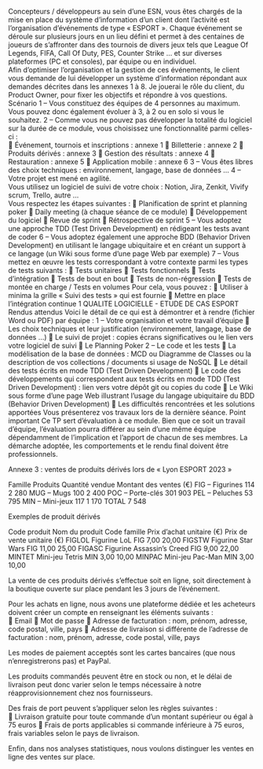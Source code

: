 Concepteurs / développeurs au sein d’une ESN, vous êtes chargés de la mise en place du système 
d’information d’un client dont l’activité est l’organisation d’événements de type « ESPORT ». 
Chaque événement se déroule sur plusieurs jours en un lieu défini et permet à des centaines de joueurs 
de s’affronter dans des tournois de divers jeux tels que League Of Legends, FIFA, Call Of Duty, PES, 
Counter Strike … et sur diverses plateformes (PC et consoles), par équipe ou en individuel.  
Afin d’optimiser l’organisation et la gestion de ces événements, le client vous demande de lui développer 
un système d’information répondant aux demandes décrites dans les annexes 1 à 8. 
Je jouerai le rôle du client, du Product Owner, pour fixer les objectifs et répondre à vos questions. 
Scénario 
1 – Vous constituez des équipes de 4 personnes au maximum.  
Vous pouvez donc également évoluer à 3, à 2 ou en solo si vous le souhaitez. 
2 – Comme vous ne pouvez pas développer la totalité du logiciel sur la durée de ce module, vous 
choisissez une fonctionnalité parmi celles-ci :  
 Événement, tournois et inscriptions : annexe 1 
 Billetterie : annexe 2 
 Produits dérivés : annexe 3 
 Gestion des résultats : annexe 4 
 Restauration : annexe 5 
 Application mobile : annexe 6 
3 – Vous êtes libres des choix techniques : environnement, langage, base de données … 
4 – Votre projet est mené en agilité.  
Vous utilisez un logiciel de suivi de votre choix : Notion, Jira, Zenkit, Vivify scrum, Trello, autre …  
Vous respectez les étapes suivantes : 
 Planification de sprint et planning poker 
 Daily meeting (à chaque séance de ce module) 
 Développement du logiciel 
 Revue de sprint 
 Rétrospective de sprint 
5 – Vous adoptez une approche TDD (Test Driven Development) en rédigeant les tests avant de coder 
6 – Vous adoptez également une approche BDD (Behavior Driven Development) en utilisant le langage 
ubiquitaire et en créant un support à ce langage (un Wiki sous forme d’une page Web par exemple) 
7 – Vous mettez en œuvre les tests correspondant à votre contexte parmi les types de tests suivants : 
 Tests unitaires 
 Tests fonctionnels 
 Tests d’intégration 
 Tests de bout en bout 
 Tests de non-régression 
 Tests de montée en charge / Tests en volumes 
Pour cela, vous pouvez : 
 Utiliser à minima la grille « Suivi des tests » qui est fournie 
 Mettre en place l’intégration continue 
1
QUALITE LOGICIELLE - ETUDE DE CAS ESPORT 
Rendus attendus 
Voici le détail de ce qui est à démontrer et à rendre (fichier Word ou PDF) par équipe : 
1 – Votre organisation et votre travail d’équipe 
 Les choix techniques et leur justification (environnement, langage, base de données …) 
 Le suivi de projet : copies écrans significatives ou le lien vers votre logiciel de suivi 
 Le Planning Poker 
2 – Le code et les tests 
 La modélisation de la base de données : MCD ou Diagramme de Classes ou la description de vos 
collections / documents si usage de NoSQL 
 Le détail des tests écrits en mode TDD (Test Driven Development) 
 Le code des développements qui correspondent aux tests écrits en mode TDD (Test Driven 
Development) : lien vers votre dépôt git ou copies du code 
 Le Wiki sous forme d’une page Web illustrant l’usage du langage ubiquitaire du BDD (Behavior 
Driven Development) 
 Les difficultés rencontrées et les solutions apportées 
Vous présenterez vos travaux lors de la dernière séance. 
Point important 
Ce TP sert d’évaluation à ce module. 
Bien que ce soit un travail d’équipe, l’évaluation pourra différer au sein d’une même équipe 
dépendamment de l’implication et l’apport de chacun de ses membres. 
La démarche adoptée, les comportements et le rendu final doivent être professionnels. 


Annexe 3 : ventes de produits dérivés lors de « Lyon ESPORT 2023 »  
 
Famille Produits Quantité vendue Montant des ventes (€) 
FIG – Figurines 114 2 280 
MUG – Mugs 100 2 400 
POC – Porte-clés 301 903 
PEL – Peluches 53 795 
MIN – Mini-jeux 117 1 170 
TOTAL  7 548 
 
 
Exemples de produit dérivés 
 
Code 
produit Nom du produit Code famille Prix d’achat 
unitaire (€) 
Prix de vente 
unitaire (€) 
FIGLOL Figurine LoL FIG 7,00 20,00 
FIGSTW  Figurine Star Wars FIG 11,00 25,00 
FIGASC Figurine Assassin’s Creed      FIG 9,00 22,00 
MINTET Mini-jeu Tetris MIN 3,00 10,00 
MINPAC Mini-jeu Pac-Man MIN 3,00 10,00 
 
La vente de ces produits dérivés s’effectue soit en ligne, soit directement à la boutique ouverte sur place 
pendant les 3 jours de l’événement.  
 
Pour les achats en ligne, nous avons une plateforme dédiée et les acheteurs doivent créer un compte en 
renseignant les éléments suivants :  
 Email 
 Mot de passe 
 Adresse de facturation : nom, prénom, adresse, code postal, ville, pays 
 Adresse de livraison si différente de l’adresse de facturation : nom, prénom, adresse, code postal, 
ville, pays 
 
Les modes de paiement acceptés sont les cartes bancaires (que nous n’enregistrerons pas) et PayPal. 
 
Les produits commandés peuvent être en stock ou non, et le délai de livraison peut donc varier selon le 
temps nécessaire à notre réapprovisionnement chez nos fournisseurs.  
 
Des frais de port peuvent s’appliquer selon les règles suivantes :  
 Livraison gratuite pour toute commande d’un montant supérieur ou égal à 75 euros 
 Frais de ports applicables si commande inférieure à 75 euros, frais variables selon le pays de 
livraison. 
 
Enfin, dans nos analyses statistiques, nous voulons distinguer les ventes en ligne des ventes sur place. 

